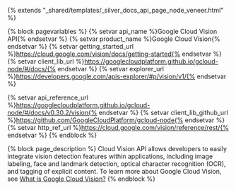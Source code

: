 {% extends "_shared/templates/_silver_docs_api_page_node_veneer.html" %}

{% block pagevariables %}
  {% setvar api_name %}Google Cloud Vision API{% endsetvar %}
  {% setvar product_name %}Google Cloud Vision{% endsetvar %}
  {% setvar getting_started_url %}https://cloud.google.com/vision/docs/getting-started{% endsetvar %}
  {% setvar client_lib_url %}https://googlecloudplatform.github.io/gcloud-node/#/docs/{% endsetvar %}
  {% setvar explorer_url %}https://developers.google.com/apis-explorer/#p/vision/v1/{% endsetvar %}
  
  {% setvar api_reference_url %}https://googlecloudplatform.github.io/gcloud-node/#/docs/v0.30.2/vision{% endsetvar %}
  {% setvar client_lib_github_url %}https://github.com/GoogleCloudPlatform/gcloud-node{% endsetvar %} 
  {% setvar http_ref_url %}https://cloud.google.com/vision/reference/rest/{% endsetvar %}
{% endblock %}


{% block page_description %}
Cloud Vision API allows developers to easily integrate vision detection features within applications, including image labeling, face and landmark detection, optical character recognition (OCR), and tagging of explicit content. To learn more about Google Cloud Vision, see <a href="https://cloud.google.com/vision/docs/">What is Google Cloud Vision?</a>
{% endblock %}